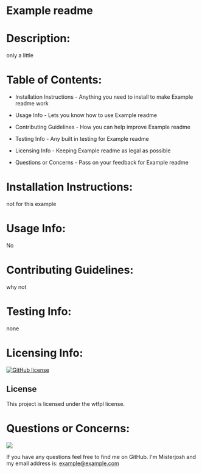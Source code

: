 # Example readme
   
# Description: 
   only a little

# Table of Contents:

  - Installation Instructions - Anything you need to install to make Example readme work

  - Usage Info - Lets you know how to use Example readme

  - Contributing Guidelines - How you can help improve Example readme

  - Testing Info - Any built in testing for Example readme

  - Licensing Info - Keeping Example readme as legal as possible
  
  - Questions or Concerns - Pass on your feedback for Example readme


# Installation Instructions: 
  not for this example

# Usage Info: 
  No

# Contributing Guidelines: 
  why not

# Testing Info: 
  none

# Licensing Info:

  [![GitHub license](https://img.shields.io/badge/license-wtfpl-blue.svg)](https://github.com/Misterjosh/example-readme)

  ## License

This project is licensed under the wtfpl license.

# Questions or Concerns: 

![](https://avatars0.githubusercontent.com/u/58442707?v=4) 

If you have any questions feel free to find me on GitHub. I'm Misterjosh and my email address is: example@example.com